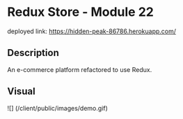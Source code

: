 # Redux Store - Module 22

deployed link: https://hidden-peak-86786.herokuapp.com/

## Description
An e-commerce platform refactored to use Redux. 

## Visual
![] (/client/public/images/demo.gif)




